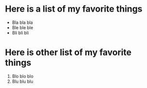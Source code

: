 # Here is a list of my favorite things
- Bla bla bla
- Ble ble ble
- Bli bli bli
# Here is other list of my favorite things
1. Blo blo blo
2. Blu blu blu
